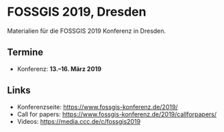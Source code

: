 # FOSSGIS 2019, Dresden

Materialien für die FOSSGIS 2019 Konferenz in Dresden.

## Termine

* Konferenz: **13.–16. März 2019**

## Links
* Konferenzseite: https://www.fossgis-konferenz.de/2019/
* Call for papers: https://www.fossgis-konferenz.de/2019/callforpapers/
* Videos: https://media.ccc.de/c/fossgis2019
